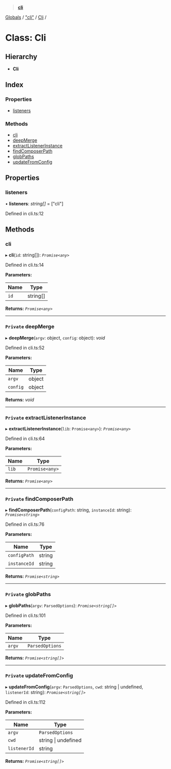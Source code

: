 > **[cli](../README.md)**

[Globals](../globals.md) / ["cli"](../modules/_cli_.md) / [Cli](_cli_.cli.md) /

# Class: Cli

## Hierarchy

* **Cli**

## Index

### Properties

* [listeners](_cli_.cli.md#listeners)

### Methods

* [cli](_cli_.cli.md#cli)
* [deepMerge](_cli_.cli.md#private-deepmerge)
* [extractListenerInstance](_cli_.cli.md#private-extractlistenerinstance)
* [findComposerPath](_cli_.cli.md#private-findcomposerpath)
* [globPaths](_cli_.cli.md#private-globpaths)
* [updateFromConfig](_cli_.cli.md#private-updatefromconfig)

## Properties

###  listeners

• **listeners**: *string[]* =  ["cli"]

Defined in cli.ts:12

## Methods

###  cli

▸ **cli**(`id`: string[]): *`Promise<any>`*

Defined in cli.ts:14

**Parameters:**

Name | Type |
------ | ------ |
`id` | string[] |

**Returns:** *`Promise<any>`*

___

### `Private` deepMerge

▸ **deepMerge**(`argv`: object, `config`: object): *void*

Defined in cli.ts:52

**Parameters:**

Name | Type |
------ | ------ |
`argv` | object |
`config` | object |

**Returns:** *void*

___

### `Private` extractListenerInstance

▸ **extractListenerInstance**(`lib`: `Promise<any>`): *`Promise<any>`*

Defined in cli.ts:64

**Parameters:**

Name | Type |
------ | ------ |
`lib` | `Promise<any>` |

**Returns:** *`Promise<any>`*

___

### `Private` findComposerPath

▸ **findComposerPath**(`configPath`: string, `instanceId`: string): *`Promise<string>`*

Defined in cli.ts:76

**Parameters:**

Name | Type |
------ | ------ |
`configPath` | string |
`instanceId` | string |

**Returns:** *`Promise<string>`*

___

### `Private` globPaths

▸ **globPaths**(`argv`: `ParsedOptions`): *`Promise<string[]>`*

Defined in cli.ts:101

**Parameters:**

Name | Type |
------ | ------ |
`argv` | `ParsedOptions` |

**Returns:** *`Promise<string[]>`*

___

### `Private` updateFromConfig

▸ **updateFromConfig**(`argv`: `ParsedOptions`, `cwd`: string | undefined, `listenerId`: string): *`Promise<string[]>`*

Defined in cli.ts:112

**Parameters:**

Name | Type |
------ | ------ |
`argv` | `ParsedOptions` |
`cwd` | string \| undefined |
`listenerId` | string |

**Returns:** *`Promise<string[]>`*